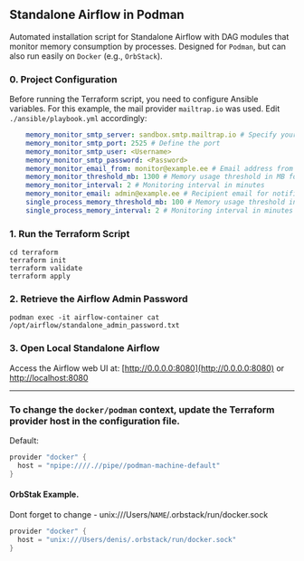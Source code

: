 ## Standalone Airflow in Podman

Automated installation script for Standalone Airflow with DAG modules that monitor memory consumption by processes. Designed for `Podman`, but can also run easily on `Docker` (e.g., `OrbStack`).

### 0. Project Configuration

Before running the Terraform script, you need to configure Ansible variables. For this example, the mail provider `mailtrap.io` was used. Edit `./ansible/playbook.yml` accordingly:

```yml
    memory_monitor_smtp_server: sandbox.smtp.mailtrap.io # Specify your SMTP server
    memory_monitor_smtp_port: 2525 # Define the port
    memory_monitor_smtp_user: <Username>
    memory_monitor_smtp_password: <Password>
    memory_monitor_email_from: monitor@example.ee # Email address from which notifications will be sent
    memory_monitor_threshold_mb: 1300 # Memory usage threshold in MB for all Airflow processes
    memory_monitor_interval: 2 # Monitoring interval in minutes
    memory_monitor_email: admin@example.ee # Recipient email for notifications
    single_process_memory_threshold_mb: 100 # Memory usage threshold in MB for a single Airflow process
    single_process_memory_interval: 2 # Monitoring interval in minutes
```

### 1. Run the Terraform Script

```shell
cd terraform
terraform init
terraform validate
terraform apply
```

### 2. Retrieve the Airflow Admin Password

```shell
podman exec -it airflow-container cat /opt/airflow/standalone_admin_password.txt
```

### 3. Open Local Standalone Airflow

Access the Airflow web UI at: [http://0.0.0.0:8080](http://0.0.0.0:8080) or [http://localhost:8080](http://localhost:8080)

---


### To change the `docker/podman` context, update the Terraform provider host in the configuration file.  
Default:

```h
provider "docker" {
  host = "npipe:////.//pipe//podman-machine-default"
}
```

#### OrbStak Example.  
Dont forget to change - unix:///Users/`NAME`/.orbstack/run/docker.sock


```h
provider "docker" {
  host = "unix:///Users/denis/.orbstack/run/docker.sock"
}
```

